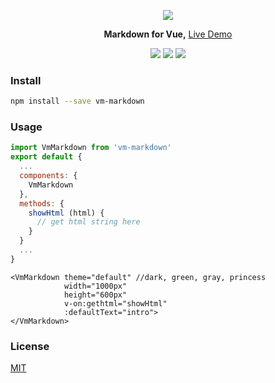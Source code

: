 <p align="center">
  <img src="https://github.com/luosijie/Front-end-Blog/blob/master/img/logo_vmmarkdown_name.png?raw=true">
</p>
<p align="center">
    <strong>Markdown for Vue,</strong> <a href="https://luosijie.github.io/vm-markdown/">Live Demo</a>
</p>
<p align="center">
  <img src="https://img.shields.io/badge/version-0.2.7-blue.svg?style=flat">
  <img src="https://img.shields.io/badge/dependency-vue-green.svg?style=flat">
  <img src="https://img.shields.io/badge/dependency-marked-yellow.svg?style=flat">
</p>

### Install

```bash
npm install --save vm-markdown
```
### Usage

```js
import VmMarkdown from 'vm-markdown'
export default {
  ...
  components: {
  	VmMarkdown
  },
  methods: {
  	showHtml (html) {
      // get html string here
    }
  }
  ...
}
```

```vue
<VmMarkdown theme="default" //dark, green, gray, princess 
            width="1000px" 
            height="600px" 
            v-on:gethtml="showHtml"
            :defaultText="intro">
</VmMarkdown>
```


### License

[MIT](https://github.com/luosijie/vm-editor/blob/master/LICENSE.md)
